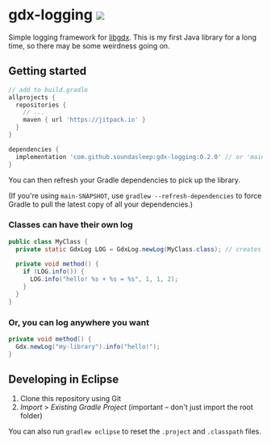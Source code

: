 # gdx-logging [![](https://jitpack.io/v/soundasleep/gdx-logging.svg)](https://jitpack.io/#soundasleep/gdx-logging)

Simple logging framework for [libgdx](https://github.com/libgdx/libgdx/). This is my first Java library for a long time, so there may be some weirdness going on.

## Getting started

```groovy
// add to build.gradle
allprojects {
  repositories {
    // ...
    maven { url 'https://jitpack.io' }
  }
}

dependencies {
  implementation 'com.github.soundasleep:gdx-logging:0.2.0' // or 'main-SNAPSHOT' for the latest build
}
```

You can then refresh your Gradle dependencies to pick up the library.

(If you're using `main-SNAPSHOT`, use `gradlew --refresh-dependencies` to force Gradle to pull the latest copy of all your dependencies.)

### Classes can have their own log

```java
public class MyClass {
  private static GdxLog LOG = GdxLog.newLog(MyClass.class); // creates a new log group "MyClass"
  
  private void method() {
    if (LOG.info()) {
      LOG.info("hello! %s + %s = %s", 1, 1, 2);
    }
  } 
}
```

### Or, you can log anywhere you want

```java
private void method() {
  Gdx.newLog("my-library").info("hello!");
}
```

## Developing in Eclipse

1. Clone this repository using Git
2. _Import_ > _Existing Gradle Project_ (important – don't just import the root folder)

You can also run `gradlew eclipse` to reset the `.project` and `.classpath` files.
